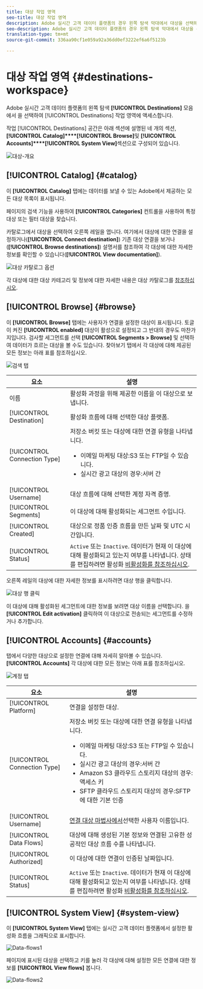 ```yaml
---
title: 대상 작업 영역
seo-title: 대상 작업 영역
description: Adobe 실시간 고객 데이터 플랫폼의 경우 왼쪽 탐색 막대에서 대상을 선택하여 대상 작업 영역에 액세스합니다.
seo-description: Adobe 실시간 고객 데이터 플랫폼의 경우 왼쪽 탐색 막대에서 대상을 선택하여 대상 작업 영역에 액세스합니다.
translation-type: tm+mt
source-git-commit: 336aa90cf1e059a92a36dd0ef3222ef6a6f5123b

---
```



# 대상 작업 영역 {#destinations-workspace}

Adobe 실시간 고객 데이터 플랫폼의 왼쪽 탐색 **[!UICONTROL Destinations]** 모음에서 을 선택하여 [!UICONTROL Destinations] 작업 영역에 액세스합니다.

작업 [!UICONTROL Destinations] 공간은 아래 섹션에 설명된 네 개의 섹션, **[!UICONTROL Catalog]****[!UICONTROL Browse]**&#x200B;및 **[!UICONTROL Accounts]****[!UICONTROL System View]**&#x200B;섹션으로 구성되어 있습니다.

![대상-개요](/help/rtcdp/destinations/assets/destinations-overview.png)

## [!UICONTROL Catalog] {#catalog}

이 **[!UICONTROL Catalog]** 탭에는 데이터를 보낼 수 있는 Adobe에서 제공하는 모든 대상 목록이 표시됩니다.

페이지의 검색 기능을 사용하여 **[!UICONTROL Categories]** 컨트롤을 사용하여 특정 대상 또는 필터 대상을 찾습니다.

카탈로그에서 대상을 선택하여 오른쪽 레일을 엽니다. 여기에서 대상에 대한 연결을 설정하거나(**[!UICONTROL Connect destination]**) 기존 대상 연결을 보거나(**[!UICONTROL Browse destinations]**) 설명서를 참조하여 각 대상에 대한 자세한 정보를 확인할 수 있습니다(**[!UICONTROL View documentation]**).

![대상 카탈로그 옵션](/help/rtcdp/destinations/assets/destination-ui-catalog-options.png)

각 대상에 대한 대상 카테고리 및 정보에 대한 자세한 내용은 대상 카탈로그를 [참조하십시오](/help/rtcdp/destinations/destinations-catalog.md).

## [!UICONTROL Browse] {#browse}

이 **[!UICONTROL Browse]** 탭에는 사용자가 연결을 설정한 대상이 표시됩니다. 토글이 켜진 **[!UICONTROL enabled]** 대상이 활성으로 설정되고 그 반대의 경우도 마찬가지입니다. 검사할 세그먼트를 선택 **[!UICONTROL Segments > Browse]** 및 선택하여 데이터가 흐르는 대상을 볼 수도 있습니다. 찾아보기 탭에서 각 대상에 대해 제공된 모든 정보는 아래 표를 참조하십시오.

![검색 탭](/help/rtcdp/destinations/assets/browse-tab.png)

| 요소 | 설명 |
---------|----------
| 이름 | 활성화 과정을 위해 제공한 이름을 이 대상으로 보냅니다. |
| [!UICONTROL Destination] | 활성화 흐름에 대해 선택한 대상 플랫폼. |
| [!UICONTROL Connection Type] | 저장소 버킷 또는 대상에 대한 연결 유형을 나타냅니다. <ul><li>이메일 마케팅 대상:S3 또는 FTP일 수 있습니다.</li><li>실시간 광고 대상의 경우:서버 간</li></ul> |
| [!UICONTROL Username] | 대상 흐름에 대해 선택한 계정 자격 증명. |
| [!UICONTROL Segments] | 이 대상에 대해 활성화되는 세그먼트 수입니다. |
| [!UICONTROL Created] | 대상으로 정품 인증 흐름을 만든 날짜 및 UTC 시간입니다. |
| [!UICONTROL Status] | `Active` 또는 `Inactive`. 데이터가 현재 이 대상에 대해 활성화되고 있는지 여부를 나타냅니다. 상태를 편집하려면 활성화 [비활성화를 참조하십시오](/help/rtcdp/destinations/activate-destinations.md#disable-activation). |

오른쪽 레일의 대상에 대한 자세한 정보를 표시하려면 대상 행을 클릭합니다.

![대상 행 클릭](/help/rtcdp/destinations/assets/click-destination-row.png)

이 대상에 대해 활성화된 세그먼트에 대한 정보를 보려면 대상 이름을 선택합니다. 을 **[!UICONTROL Edit activation]** 클릭하여 이 대상으로 전송되는 세그먼트를 수정하거나 추가합니다.

## [!UICONTROL Accounts] {#accounts}

탭에서 다양한 대상으로 설정한 연결에 대해 자세히 알아볼 수 있습니다. **[!UICONTROL Accounts]** 각 대상에 대한 모든 정보는 아래 표를 참조하십시오.

![계정 탭](/help/rtcdp/destinations/assets/accounts-tab.png)

| 요소 | 설명 |
---------|----------
| [!UICONTROL Platform] | 연결을 설정한 대상. |
| [!UICONTROL Connection Type] | 저장소 버킷 또는 대상에 대한 연결 유형을 나타냅니다. <ul><li>이메일 마케팅 대상:S3 또는 FTP일 수 있습니다.</li><li>실시간 광고 대상의 경우:서버 간</li><li>Amazon S3 클라우드 스토리지 대상의 경우:액세스 키 </li><li>SFTP 클라우드 스토리지 대상의 경우:SFTP에 대한 기본 인증</li></ul> |
| [!UICONTROL Username] | [연결 대상 마법사에서](/help/rtcdp/destinations/email-marketing-destinations.md#connect-destination)선택한 사용자 이름입니다. |
| [!UICONTROL Data Flows] | 대상에 대해 생성된 기본 정보와 연결된 고유한 성공적인 대상 흐름 수를 나타냅니다. |
| [!UICONTROL Authorized] | 이 대상에 대한 연결이 인증된 날짜입니다. |
| [!UICONTROL Status] | `Active` 또는 `Inactive`. 데이터가 현재 이 대상에 대해 활성화되고 있는지 여부를 나타냅니다. 상태를 편집하려면 활성화 [비활성화를 참조하십시오](/help/rtcdp/destinations/activate-destinations.md#disable-activation). |

## [!UICONTROL System View] {#system-view}

이 **[!UICONTROL System View]** 탭에는 실시간 고객 데이터 플랫폼에서 설정한 활성화 흐름을 그래픽으로 표시합니다.

![Data-flows1](/help/rtcdp/destinations/assets/data-flows1.png)

페이지에 표시된 대상을 선택하고 키를 눌러 각 대상에 대해 설정한 모든 연결에 대한 정보를 **[!UICONTROL View flows]** 봅니다.

![Data-flows2](/help/rtcdp/destinations/assets/data-flows2.png)